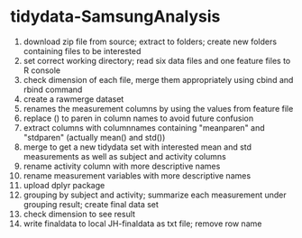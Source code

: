 # tidydata-SamsungAnalysis
1. download zip file from source; extract to folders; create new folders containing files to be interested
2. set correct working directory; read six data files and one feature files to R console
3. check dimension of each file, merge them appropriately using cbind and rbind command
4. create a rawmerge dataset
5. renames the measurement columns by using the values from feature file
6. replace () to paren in column names to avoid future confusion 
7. extract columns with columnnames containing "meanparen" and "stdparen" (actually mean() and std())
8. merge to get a new tidydata set with interested mean and std measurements as well as subject and activity columns
9. rename activity column with more descriptive names
10. rename measurement variables with more descriptive names
11. upload dplyr package
12. grouping by subject and activity; summarize each measurement under grouping result; create final data set
13. check dimension to see result
13. write finaldata to local JH-finaldata as txt file; remove row name
